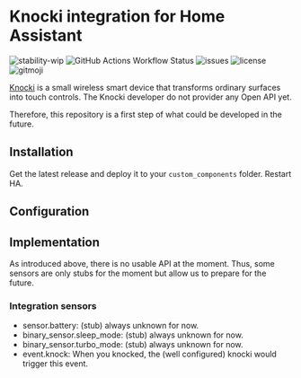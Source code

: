 # Knocki integration for Home Assistant

![stability-wip](https://img.shields.io/badge/stability-wip-orange.svg)
![GitHub Actions Workflow Status](https://img.shields.io/github/actions/workflow/status/JimmyTournemaine/ha-knocki/hassfest.yaml?label=hassfest)
![issues](https://img.shields.io/github/issues/JimmyTournemaine/ha-knocki)
![license](https://img.shields.io/github/license/JimmyTournemaine/ha-knocki)
![gitmoji](https://img.shields.io/badge/gitmoji-%20😜%20😍-FFDD67.svg)

[Knocki](http://knocki.com/) is a small wireless smart device that transforms ordinary surfaces into touch controls.
The Knocki developer do not provider any Open API yet.

Therefore, this repository is a first step of what could be developed in the future.

## Installation

Get the latest release and deploy it to your `custom_components` folder.
Restart HA.

## Configuration

## Implementation

As introduced above, there is no usable API at the moment. Thus, some sensors are only stubs for the moment but allow us to prepare for the future.

### Integration sensors

- sensor.battery: (stub) always unknown for now.
- binary_sensor.sleep_mode: (stub) always unknown for now.
- binary_sensor.turbo_mode: (stub) always unknown for now.
- event.knock: When you knocked, the (well configured) knocki would trigger this event.
